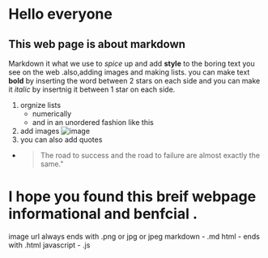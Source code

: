 # Hello everyone 
## This web page is about markdown
 Markdown it what we use to *spice* up and add **style** to the boring text you see on the web .also,adding images and making lists.
you can make text **bold** by inserting the word between 2 stars on each side
and you can make it *italic* by insertnig it between 1 star on each side.
1. orgnize lists 
   -  numerically 
   -  and in an unordered fashion like this 
1. add images ![image](https://c.pxhere.com/photos/af/15/background_code_coder_communication_computer_concept_css_css3-912807.jpg!d)
1. you can also add quotes
  - >The road to success and the road to failure are almost exactly the same."
  
# I hope you found this breif webpage informational and benfcial .

image url always ends with .png or jpg or jpeg
markdown - .md
html - ends with .html
javascript - .js
